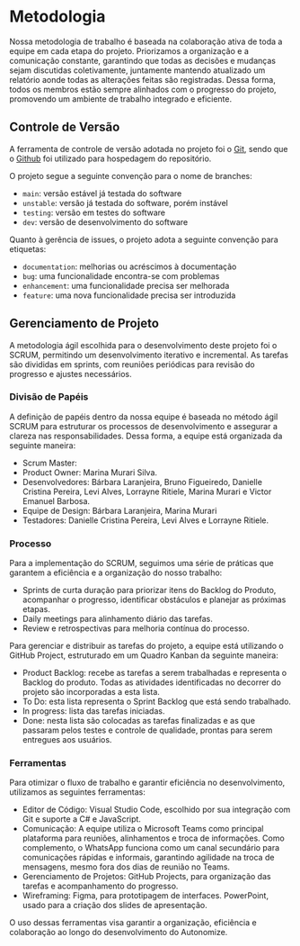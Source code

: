 
# Metodologia

Nossa metodologia de trabalho é baseada na colaboração ativa de toda a equipe em cada etapa do projeto. Priorizamos a organização e a comunicação constante, garantindo que todas as decisões e mudanças sejam discutidas coletivamente, juntamente mantendo atualizado um relatório aonde todas as alterações feitas são registradas. Dessa forma, todos os membros estão sempre alinhados com o progresso do projeto, promovendo um ambiente de trabalho integrado e eficiente.


## Controle de Versão

A ferramenta de controle de versão adotada no projeto foi o
[Git](https://git-scm.com/), sendo que o [Github](https://github.com)
foi utilizado para hospedagem do repositório.

O projeto segue a seguinte convenção para o nome de branches:

- `main`: versão estável já testada do software
- `unstable`: versão já testada do software, porém instável
- `testing`: versão em testes do software
- `dev`: versão de desenvolvimento do software

Quanto à gerência de issues, o projeto adota a seguinte convenção para
etiquetas:

- `documentation`: melhorias ou acréscimos à documentação
- `bug`: uma funcionalidade encontra-se com problemas
- `enhancement`: uma funcionalidade precisa ser melhorada
- `feature`: uma nova funcionalidade precisa ser introduzida

## Gerenciamento de Projeto

A metodologia ágil escolhida para o desenvolvimento deste projeto foi o SCRUM, permitindo um desenvolvimento iterativo e incremental. As tarefas são divididas em sprints, com reuniões periódicas para revisão do progresso e ajustes necessários.

### Divisão de Papéis

A definição de papéis dentro da nossa equipe é baseada no método ágil SCRUM para estruturar os processos de desenvolvimento e assegurar a clareza nas responsabilidades. Dessa forma, a equipe está organizada da seguinte maneira:

* Scrum Master: 
* Product Owner: Marina Murari Silva.
* Desenvolvedores: Bárbara Laranjeira, Bruno Figueiredo, Danielle Cristina Pereira, Levi Alves, Lorrayne Ritiele, Marina Murari e Victor Emanuel Barbosa.
* Equipe de Design: Bárbara Laranjeira, Marina Murari 
* Testadores: Danielle Cristina Pereira, Levi Alves e Lorrayne Ritiele.

### Processo

Para a implementação do SCRUM, seguimos uma série de práticas que garantem a eficiência e a organização do nosso trabalho:

* Sprints de curta duração para priorizar itens do Backlog do Produto, acompanhar o progresso, identificar obstáculos e planejar as próximas etapas.
* Daily meetings para alinhamento diário das tarefas.
* Review e retrospectivas para melhoria contínua do processo.

Para gerenciar e distribuir as tarefas do projeto, a equipe está utilizando o GitHub Project, estruturado em um Quadro Kanban da seguinte maneira:

* Product Backlog: recebe as tarefas a serem trabalhadas e representa o Backlog do produto. Todas as atividades identificadas no decorrer do projeto são incorporadas a esta lista.
* To Do: esta lista representa o Sprint Backlog que está sendo trabalhado.
* In progress: lista das tarefas iniciadas.
* Done: nesta lista são colocadas as tarefas finalizadas e as que passaram pelos testes e controle de qualidade, prontas para serem entregues aos usuários.

### Ferramentas

Para otimizar o fluxo de trabalho e garantir eficiência no desenvolvimento, utilizamos as seguintes ferramentas:

* Editor de Código: Visual Studio Code, escolhido por sua integração com Git e suporte a C# e JavaScript.
* Comunicação: A equipe utiliza o Microsoft Teams como principal plataforma para reuniões, alinhamentos e troca de informações. Como complemento, o WhatsApp funciona como um canal secundário para comunicações rápidas e informais, garantindo agilidade na troca de mensagens, mesmo fora dos dias de reunião no Teams.
* Gerenciamento de Projetos: GitHub Projects, para organização das tarefas e acompanhamento do progresso.
* Wireframing: Figma, para prototipagem de interfaces. PowerPoint, usado para a criação dos slides de apresentação.

O uso dessas ferramentas visa garantir a organização, eficiência e colaboração ao longo do desenvolvimento do Autonomize.




